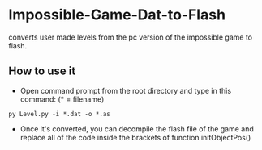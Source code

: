 # Impossible-Game-Dat-to-Flash
converts user made levels from the pc version of the impossible game to flash.

## How to use it
* Open command prompt from the root directory and type in this command: (* = filename)

```py Level.py -i *.dat -o *.as```

* Once it's converted, you can decompile the flash file of the game and replace all of the code inside the brackets of function initObjectPos()
